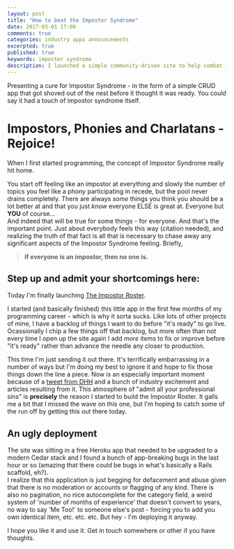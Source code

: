 ```yaml
---
layout: post
title: "How to beat the Impostor Syndrome"
date: 2017-03-01 17:09
comments: true
categories: industry apps announcements
excerpted: true
published: true
keywords: imposter syndrome
description: I launched a simple community-driven site to help combat Impostor Syndrome
---
```


Presenting a cure for Impostor Syndrome - in the form of a simple CRUD app that got shoved out of the nest before it thought it was ready. You could say it had a touch of impostor syndrome itself.

<!--more-->

# Impostors, Phonies and Charlatans - Rejoice!

When I first started programming, the concept of Impostor Syndrome really hit
home.

You start off feeling like an impostor at everything and slowly the
number of topics you feel like a phony participating in recede, but the pool never drains
completely. There are always _some_ things you think you should be a lot better
at and that you just _know_ everyone ELSE is great at. Everyone but **YOU** of
course...  
And indeed that will be true for some things - for everyone. And that's the
important point. Just about everybody feels this way (citation needed), and
realizing the truth of that fact is all that is necessary to chase away any
significant aspects of the Impostor Syndrome feeling. Briefly,

>**If everyone is an impostor, then no one is.**

## Step up and admit your shortcomings here:

Today I'm finally launching [The Impostor Roster](http://impostorroster.com).

I started (and basically finished) this little app in the first few months of
my programming career - which is why it sorta sucks. Like lots of other
projects of mine, I have a backlog of things I want to do before "it's ready"
to go live. Ocassionally I chip a few things off that backlog, but more often
than not every time I open up the site again  I add _more_ items to fix or
improve before "it's ready" rather than advance the needle any closer to
production.  

This time I'm just sending it out there. It's terrifically embarrassing in a
number of ways but I'm doing my best to ignore it and hope to fix those things
down the line a piece.  Now is an especially important moment because of a
[tweet from DHH](https://twitter.com/dhh/status/834146806594433025) and a bunch
of industry excitement and articles resulting from it. This atmosphere of
"admit all your professional sins" is **precisely** the reason I started to
build the Impostor Roster. It galls me a bit that I missed the wave on this
one, but I'm hoping to catch some of the run off by getting this out there
today.

## An ugly deployment

The site was sitting in a free Heroku app that needed to be upgraded to a
modern Cedar stack and I found a bunch of app-breaking bugs in the last hour or
so (amazing that there could be bugs in what's basically a Rails scaffold,
eh?).  
I realize that this application is just begging for defacement and abuse
given that there is no moderation or accounts or flagging of any kind. There is
also no pagination, no nice autocomplete for the category field, a weird system
of 'number of months of experience' that doesn't convert to years, no way to
say 'Me Too!' to someone else's post - forcing you to add you own identical
item, etc. etc. etc. But hey - I'm deploying it anyway.  

I hope you like it and use it. Get in touch somewhere or other if you have thoughts.
